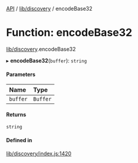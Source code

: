 [API](../README.md) / [lib/discovery](../modules/lib_discovery.md) / encodeBase32

# Function: encodeBase32

[lib/discovery](../modules/lib_discovery.md).encodeBase32

▸ **encodeBase32**(`buffer`): `string`

#### Parameters

| Name     | Type     |
| :------- | :------- |
| `buffer` | `Buffer` |

#### Returns

`string`

#### Defined in

[lib/discovery/index.js:1420](https://github.com/digidem/mapeo-core-next/blob/8584770/lib/discovery/index.js#L1420)
